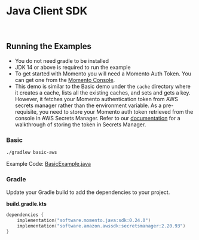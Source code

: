 # Java Client SDK

<br>

## Running the Examples

- You do not need gradle to be installed
- JDK 14 or above is required to run the example
- To get started with Momento you will need a Momento Auth Token. You can get one from the 
  [Momento Console](https://console.gomomento.com).
- This demo is similar to the Basic demo under the ```cache``` directory where it creates a cache, lists
all the existing caches, and sets and gets a key. However, it fetches your Momento authentication token
from AWS secrets manager rather than the environment variable. As a pre-requisite, you need to store your
Momento auth token retrieved from the console in AWS Secrets Manager. Refer to our [documentation](https://docs.momentohq.com/develop/integrations/aws-secrets-manager) 
for a walkthrough of storing the token in Secrets Manager.

### Basic
```bash
./gradlew basic-aws
```
Example Code: [BasicExample.java](cache-with-aws/src/main/java/momento/client/example/BasicExample.java)

### Gradle

Update your Gradle build to add the dependencies to your project.

**build.gradle.kts**

```kotlin
dependencies {
    implementation("software.momento.java:sdk:0.24.0")
    implementation("software.amazon.awssdk:secretsmanager:2.20.93")
}
```